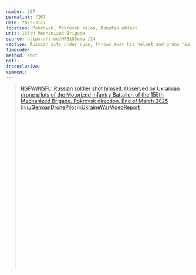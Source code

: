 ```yaml
---
number: 267
permalink: /267
date: 2025-3-27
location: Pokrovsk, Pokrovsk raion, Donetsk oblast
unit: 155th Mechanized Brigade
source: https://t.me/MPB155ombr/14
caption: Russian sits under ruin, throws away his helmet and grabs his AK. He first tries to stand up but falls, turns to his back and proceeds with shooting himself in the head
timecode: 
method: shot
nsfl: 
inconclusive: 
comment: 
---
```

<blockquote class="reddit-embed-bq" style="height:500px" data-embed-height="586"><a href="https://www.reddit.com/r/UkraineWarVideoReport/comments/1jmakbg/nsfwnsfl_russian_soldier_shot_himself_observed_by/">NSFW/NSFL: Russian soldier shot himself. Observed by Ukrainian drone pilots of the Motorized Infantry Battalion of the 155th Mechanized Brigade. Pokrovsk direction. End of March 2025</a><br> by<a href="https://www.reddit.com/user/GermanDronePilot/">u/GermanDronePilot</a> in<a href="https://www.reddit.com/r/UkraineWarVideoReport/">UkraineWarVideoReport</a></blockquote><script async="" src="https://embed.reddit.com/widgets.js" charset="UTF-8"></script>